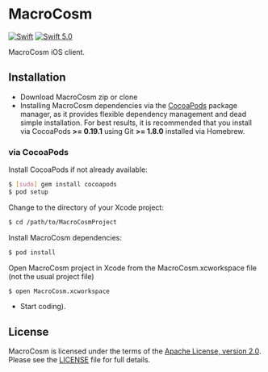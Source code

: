 # MacroCosm
[![Swift](https://img.shields.io/badge/Genegated--With-AT--Project--Generator-723A78.svg?style=for-the-badge&color=723A78)](https://github.com/MadL0rd/ATProjectGenerator) [![Swift 5.0](https://img.shields.io/badge/Swift-5.0-green.svg?style=for-the-badge)](https://developer.apple.com/swift/) 


MacroCosm iOS client.

## Installation

- Download MacroCosm zip or clone
- Installing MacroCosm dependencies via the [CocoaPods](http://cocoapods.org/) package manager, as it provides flexible dependency management and dead simple installation. For best results, it is recommended that you install via CocoaPods **>= 0.19.1** using Git **>= 1.8.0** installed via Homebrew.

### via CocoaPods

Install CocoaPods if not already available:

``` bash
$ [sudo] gem install cocoapods
$ pod setup
```

Change to the directory of your Xcode project:

``` bash
$ cd /path/to/MacroCosmProject
```

Install MacroCosm dependencies:

``` bash
$ pod install
```

Open MacroCosm project in Xcode from the MacroCosm.xcworkspace file (not the usual project file)

``` bash
$ open MacroCosm.xcworkspace
```

- Start coding).

## License

MacroCosm is licensed under the terms of the [Apache License, version 2.0](http://www.apache.org/licenses/LICENSE-2.0.html). Please see the [LICENSE](LICENSE) file for full details.

